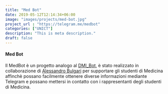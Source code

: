 ```yaml
---
title: "Med Bot"
date: 2019-05-12T12:14:34+06:00
image: "images/projects/med-bot.jpg"
project_url : "https://telegram.me/medbot"
categories: ["UNICT"]
description: "This is meta description."
draft: false
---
```


#### Med Bot

Il MedBot è un progetto analogo al [DMI_Bot](https://t.me/dmi_bot), è stato realizzato in collaborazione di [Alessandro Bulgari](https://www.facebook.com/alessandro.bulgari) per supportare gli studenti di Medicina affinchè possano facilmente ottenere diverse informazioni mediante Telegram e possano mettersi in contatto con i rappresentanti degli studenti di Medicina.

